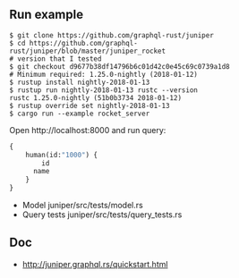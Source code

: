## Run example

```
$ git clone https://github.com/graphql-rust/juniper
$ cd https://github.com/graphql-rust/juniper/blob/master/juniper_rocket
# version that I tested
$ git checkout d9677b38df14796b6c01d42c0e45c69c0739a1d8
# Minimum required: 1.25.0-nightly (2018-01-12)
$ rustup install nightly-2018-01-13
$ rustup run nightly-2018-01-13 rustc --version
rustc 1.25.0-nightly (51b0b3734 2018-01-12)
$ rustup override set nightly-2018-01-13
$ cargo run --example rocket_server
```

Open http://localhost:8000 and run query:

```graphql
{
    human(id:"1000") {
    	id
      name
    }
}
```

- Model juniper/src/tests/model.rs
- Query tests juniper/src/tests/query_tests.rs

## Doc

- http://juniper.graphql.rs/quickstart.html